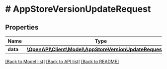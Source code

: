 # # AppStoreVersionUpdateRequest

## Properties

Name | Type | Description | Notes
------------ | ------------- | ------------- | -------------
**data** | [**\OpenAPI\Client\Model\AppStoreVersionUpdateRequestData**](AppStoreVersionUpdateRequestData.md) |  | 

[[Back to Model list]](../../README.md#documentation-for-models) [[Back to API list]](../../README.md#documentation-for-api-endpoints) [[Back to README]](../../README.md)


